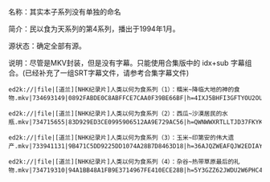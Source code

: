 名称：其实本子系列没有单独的命名

简介：民以食为天系列的第4系列，播出于1994年1月。

源状态：确定全部有源。

说明：尽管是MKV封装，但是没有字幕。只能使用合集版中的 idx+sub 字幕组合。(已经补充了一组SRT字幕文件，请参考合集字幕文件)
```
ed2k://|file|[道兰][NHK纪录片]人类以何为食系列（1）：糯米~降临大地的神的食物.mkv|734693149|0892FABDE0C8ABFFCE7CAA0F39BE66BF|h=4IXJ5BHFI3GFTYOU2OUKCH33Z3RQIMWA|/

ed2k://|file|[道兰][NHK纪录片]人类以何为食系列（2）：西瓜~沙漠居民的水瓶.mkv|734715655|83D929ED3CE0995906512AA9E729AC56|h=QWNWWXRTLLTJD37FKYKJ36IZGCAW722L|/

ed2k://|file|[道兰][NHK纪录片]人类以何为食系列（3）：玉米~印第安的伟大遗产.mkv|733941131|9B471C5DD9225DD1074A28B7D8463D18|h=36AJQZWEAFQJW2EDIAY3MDRPWFWEEEYH|/

ed2k://|file|[道兰][NHK纪录片]人类以何为食系列（4）：杂谷~热带草原最后的礼物.mkv|734719310|94A1BB48A1FB9E3714967FE410ECE28B|h=5Y3GZZ62JWDU2W6PHC4X3HSR4J6ZNNYB|/
```
